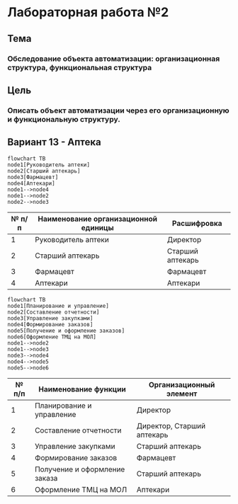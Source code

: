 # Лабораторная работа №2 #

## Тема ##

### Обследование объекта автоматизации: организационная структура, функциональная структура ###

## Цель ##

### Описать объект автоматизации через его организационную и функциональную структуру.  ###

## Вариант 13 - Аптека ##
```mermaid
flowchart TB
node1[Руководитель аптеки]
node2[Старший аптекарь]
node3[Фармацевт]
node4[Аптекари]
node1-->node4
node1-->node2
node2-->node3
```
|№ п/п|Наименование организационной единицы|Расшифровка|
|---|---|---|
|1|Руководитель аптеки|Директор|
|2|Старший аптекарь|Старший аптекарь|
|3|Фармацевт|Фармацевт|
|4|Аптекари|Аптекари|

```mermaid
flowchart TB
node1[Планирование и управление]
node2[Составление отчетности]
node3[Управление закупками]
node4[Формирование заказов]
node5[Получение и оформление заказов]
node6[Оформление ТМЦ на МОЛ]
node1-->node2
node1-->node3
node3-->node4
node4-->node5
node5-->node6
```
|№ п/п|Наименование функции|Организационный элемент|
|---|---|---|
|1|Планирование и управление|Директор|
|2|Составление отчетности|Директор, Старший аптекарь|
|3|Управление закупками|Старший аптекарь|
|4|Формирование заказов|Фармацевт|
|5|Получение и оформление заказа|Старший аптекарь|
|6|Оформление ТМЦ на МОЛ|Аптекари|